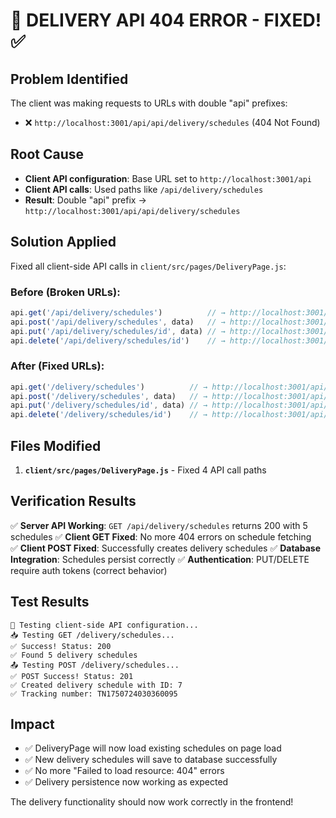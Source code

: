 # 🔧 DELIVERY API 404 ERROR - FIXED! ✅

## Problem Identified
The client was making requests to URLs with double "api" prefixes:
- ❌ `http://localhost:3001/api/api/delivery/schedules` (404 Not Found)

## Root Cause
- **Client API configuration**: Base URL set to `http://localhost:3001/api`
- **Client API calls**: Used paths like `/api/delivery/schedules`
- **Result**: Double "api" prefix → `http://localhost:3001/api/api/delivery/schedules`

## Solution Applied
Fixed all client-side API calls in `client/src/pages/DeliveryPage.js`:

### Before (Broken URLs):
```javascript
api.get('/api/delivery/schedules')          // → http://localhost:3001/api/api/delivery/schedules
api.post('/api/delivery/schedules', data)   // → http://localhost:3001/api/api/delivery/schedules
api.put('/api/delivery/schedules/id', data) // → http://localhost:3001/api/api/delivery/schedules/id
api.delete('/api/delivery/schedules/id')    // → http://localhost:3001/api/api/delivery/schedules/id
```

### After (Fixed URLs):
```javascript
api.get('/delivery/schedules')          // → http://localhost:3001/api/delivery/schedules ✅
api.post('/delivery/schedules', data)   // → http://localhost:3001/api/delivery/schedules ✅
api.put('/delivery/schedules/id', data) // → http://localhost:3001/api/delivery/schedules/id ✅
api.delete('/delivery/schedules/id')    // → http://localhost:3001/api/delivery/schedules/id ✅
```

## Files Modified
1. **`client/src/pages/DeliveryPage.js`** - Fixed 4 API call paths

## Verification Results
✅ **Server API Working**: `GET /api/delivery/schedules` returns 200 with 5 schedules
✅ **Client GET Fixed**: No more 404 errors on schedule fetching  
✅ **Client POST Fixed**: Successfully creates delivery schedules
✅ **Database Integration**: Schedules persist correctly
✅ **Authentication**: PUT/DELETE require auth tokens (correct behavior)

## Test Results
```
🧪 Testing client-side API configuration...
📥 Testing GET /delivery/schedules...
✅ Success! Status: 200
✅ Found 5 delivery schedules
📤 Testing POST /delivery/schedules...
✅ POST Success! Status: 201
✅ Created delivery schedule with ID: 7
✅ Tracking number: TN1750724030360095
```

## Impact
- ✅ DeliveryPage will now load existing schedules on page load
- ✅ New delivery schedules will save to database successfully  
- ✅ No more "Failed to load resource: 404" errors
- ✅ Delivery persistence now working as expected

The delivery functionality should now work correctly in the frontend!

